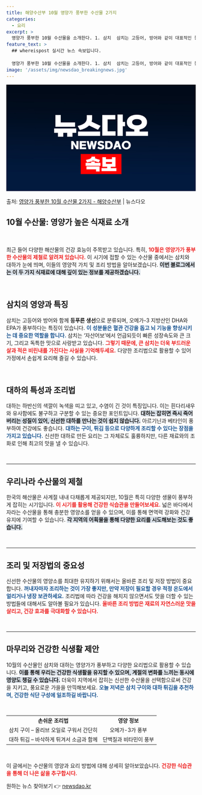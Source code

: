 ```yaml
---
title: 해양수산부 10월 영양가 풍부한 수산물 2가지
categories:
  - 요리
excerpt: >
  영양가 풍부한 10월 수산물을 소개한다. 1. 삼치  삼치는 고등어, 방어와 같이 대표적인 등푸른생선으로 혈…
feature_text: >
  ## whereispost 실시간 뉴스 속보입니다.

  영양가 풍부한 10월 수산물을 소개한다. 1. 삼치  삼치는 고등어, 방어와 같이 대표적인 등푸른생선으로 혈…
image: '/assets/img/newsdao_breakingnews.jpg'
---
```


![뉴스다오 속보](/assets/img/newsdao_breakingnews.jpg)

<p>출처: <a href="https://newsdao.kr/2064" rel="dofollow">영양가 풍부한 10월 수산물 2가지 - 해양수산부</a> | 뉴스다오</p>

<h2 data-ke-size="size26">10월 수산물: 영양가 높은 식재료 소개</h2>

<p data-ke-size="size16">&nbsp;</p>

최근 들어 다양한 해산물의 건강 효능이 주목받고 있습니다. 특히, <b><span style="color: #ee2323;">10월은 영양가가 풍부한 수산물의 제철로 알려져 있습니다.</span></b> 이 시기에 접할 수 있는 수산물 중에서는 삼치와 대하가 눈에 띄며, 이들의 영양적 가치 및 조리 방법을 알아보겠습니다. <b><span style="background-color: #21538527;">이번 블로그에서는 이 두 가지 식재료에 대해 깊이 있는 정보를 제공하겠습니다.</span></b> 

<p data-ke-size="size16">&nbsp;</p>

<h2>삼치의 영양과 특징</h2>

삼치는 고등어와 방어와 함께 <b>등푸른 생선</b>으로 분류되며, 오메가-3 지방산인 DHA와 EPA가 풍부하다는 특징이 있습니다. <b><span style="color: #1a5490;">이 성분들은 혈관 건강을 돕고 뇌 기능을 향상시키는 데 중요한 역할을 합니다.</span></b> 삼치는 ‘자산어보’에서 언급되듯이 빠른 성장속도와 큰 크기, 그리고 독특한 맛으로 사랑받고 있습니다. <b><span style="color: #ee2323;">그렇기 때문에, 큰 삼치는 더욱 부드러운 살과 적은 비린내를 가진다는 사실을 기억해두세요.</span></b> 다양한 조리법으로 활용할 수 있어 가정에서 손쉽게 요리해 즐길 수 있습니다.

<p data-ke-size="size16">&nbsp;</p>

<h2>대하의 특성과 조리법</h2>

대하는 하반신의 색깔이 녹색을 띠고 있고, 수염이 긴 것이 특징입니다. 이는 흰다리새우와 유사함에도 불구하고 구분할 수 있는 중요한 포인트입니다. <b><span style="background-color: #21538527;">대하는 잡히면 즉시 죽어버리는 성질이 있어, 신선한 대하를 만나는 것이 쉽지 않습니다.</span></b> 아르기닌과 베타인이 풍부하여 건강에도 좋습니다. <b><span style="color: #1a5490;">대하는 구이, 튀김 등으로 다양하게 조리할 수 있다는 장점을 가지고 있습니다.</span></b> 신선한 대하로 만든 요리는 그 자체로도 훌륭하지만, 다른 재료와의 조화로 인해 최고의 맛을 낼 수 있습니다.

<p data-ke-size="size16">&nbsp;</p>

<hr>

<h2>우리나라 수산물의 제철</h2>

한국의 해산물은 사계절 내내 다채롭게 제공되지만, 10월은 특히 다양한 생물이 풍부하게 잡히는 시기입니다. <b><span style="color: #ee2323;">이 시기를 활용해 건강한 식습관을 만들어보세요.</span></b> 넓은 바다에서 자라는 수산물을 통해 충분한 영양소를 얻을 수 있으며, 이를 통해 면역력 강화와 건강 유지에 기여할 수 있습니다. <b><span style="background-color: #21538527;">각 지역의 어획물을 통해 다양한 요리를 시도해보는 것도 좋습니다.</span></b> 

<p data-ke-size="size16">&nbsp;</p>

<hr>

<h2>조리 및 저장법의 중요성</h2>

신선한 수산물의 영양소를 최대한 유지하기 위해서는 올바른 조리 및 저장 방법이 중요합니다. <b><span style="color: #1a5490;">꺼내자마자 조리하는 것이 가장 좋지만, 만약 저장이 필요할 경우 적정 온도에서 얼리거나 냉장 보관하세요.</span></b> 조리법에 따라 건강을 해치지 않으면서도 맛을 더할 수 있는 방법들에 대해서도 알아볼 필요가 있습니다. <b><span style="color: #ee2323;">올바른 조리 방법은 재료의 자연스러운 맛을 살리고, 건강 효과를 극대화할 수 있습니다.</span></b> 

<p data-ke-size="size16">&nbsp;</p>

<hr>

<h2>마무리와 건강한 식생활 제안</h2>

10월의 수산물인 삼치와 대하는 영양가가 풍부하고 다양한 요리법으로 활용할 수 있습니다. <b><span style="background-color: #21538527;">이를 통해 우리는 건강한 식생활을 유지할 수 있으며, 계절의 변화를 느끼는 동시에 영양도 챙길 수 있습니다.</span></b> 더욱이 지역에서 잡히는 신선한 수산물을 선택함으로써 건강을 지키고, 풍요로운 가을을 만끽해보세요. <b><span style="color: #1a5490;">오늘 저녁은 삼치 구이와 대하 튀김을 추천하며, 건강한 식단 구성에 일조하길 바랍니다.</span></b> 

<p data-ke-size="size16">&nbsp;</p>

<table style="width: 100%;">
    <tr>
        <td style="text-align: center; height: 17px;"><b>손쉬운 조리법</b></td>
        <td style="text-align: center; height: 17px;"><b>영양 정보</b></td>
    </tr>
    <tr>
        <td style="text-align: center; height: 17px;">삼치 구이 – 올리브 오일로 구워서 간단히</td>
        <td style="text-align: center; height: 17px;">오메가-3가 풍부</td>
    </tr>
    <tr>
        <td style="text-align: center; height: 17px;">대하 튀김 – 바삭하게 튀겨서 소금과 함께</td>
        <td style="text-align: center; height: 17px;">단백질과 비타민이 풍부</td>
    </tr>
</table>

<p data-ke-size="size16">&nbsp;</p>

이 글에서는 수산물의 영양과 요리 방법에 대해 상세히 알아보았습니다. <b><span style="color: #ee2323;">건강한 식습관을 통해 더 나은 삶을 추구합시다.</span></b>  

원하는 뉴스 찾아보기 👉 <a href="https://newsdao.kr" rel="dofollow">newsdao.kr</a>


